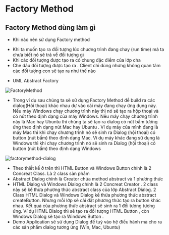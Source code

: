 # Factory Method
## Factory Method dùng làm gì
+ Khi nào nên sử dụng Factory method
- Khi ta muốn tạo ra đối tượng lúc chương trình đang chay (run time) mà ta chưa biết nó sẽ trả về đối tượng gì
- Khi các đối tượng được tạo ra có chung đặc điểm của lớp cha
- Che dấu đối tượng được tạo ra . Client chỉ dùng nhưng không quan tâm các đối tượng con sẽ tạo ra như thế nào

+ UML Abstract Factory

![FactoryMethod](https://user-images.githubusercontent.com/37821007/63338794-bc543e80-c36d-11e9-9bfb-6d27bc46112a.gif)
+ Trong ví dụ sau  chúng ta sẽ sử dụng Factory Method để build ra các dialog(Hôi thoại) khác nhau dự vào cái máy đang chạy ứng dụng này. Nếu máy Windows chạy chương trình này thì nó sẽ tạo ra hộp thoại và có nút theo định dạng của máy Windows. Nếu máy chạy chương trình này là Mac hay Ubuntu thì chúng ta sẽ tạo ra dialog có nút bấm  tương ứng theo định dạng nút Mac hay Ubuntu . Ví dụ máy của mình đang là máy Mac thì khi chạy chương trình nó sẽ sinh ra Dialog (hội thoại) có button (nút bấm) theo định dạng Mac. Ví dụ máy khác đang sử dụng là Windows thì khi chạy chương trình nó sẽ sinh ra Dialog (hội thoại) có button (nút bấm) theo định dạng Windows 

![factorymethod-dialog](https://user-images.githubusercontent.com/37821007/63355928-26320f80-c391-11e9-906c-577b8f9c86ef.png)

+ Theo thiết kế ở trên thì HTML Button và Windows Button chính là 2 Concreat Class. Là 2 class sản phẩm
+ Abstract Dialog chính là Creator chứa method abstract và 1 phương thức 
+ HTML Dialog và Windows Dialog chính là 2 Concreat Creator . 2 class này sẽ kế thừa phương thức abstract class của lớp Abstract Dialog. 2 Class HTML Dialog và Windows Dialog kế thừa phương thức abstract createButton. Nhưng mỗi lớp sẽ cài đặt phương thức tạo ra button khác nhau. Kết quả của phương thức abstract sẽ sinh ra 1 đối tượng tương ứng. Ví dụ HTML Dialog thì sẽ tạo ra đối tượng HTML Button , còn Windows Dialog sẽ tạo ra Windows Button .
+ Demo Application sẽ sử dụng Dialog để tuỳ vào hệ điều hành mà cho ra các sản phẩm dialog tương ứng (Win, Mac, Ubuntu)


